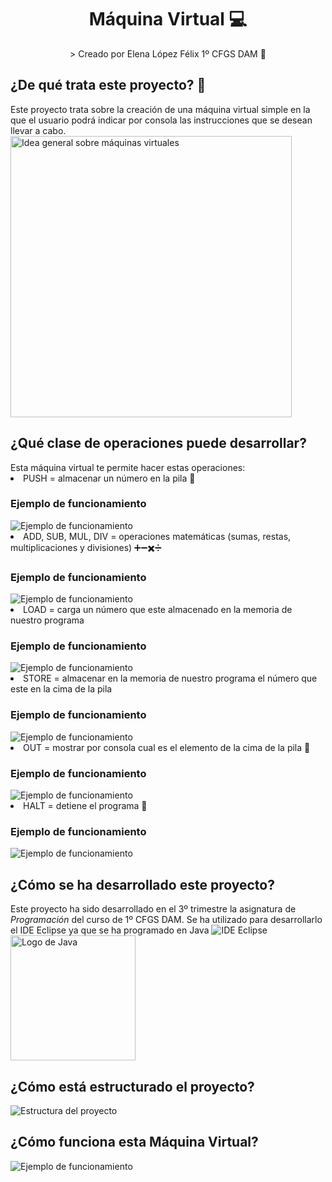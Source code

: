 <div align="center">
<h1 align="center"> Máquina Virtual 💻 </h1>
> Creado por Elena López Félix 1º CFGS DAM 📝
</div>
<h2>¿De qué trata este proyecto? 🤔</h2>
 Este proyecto trata sobre la creación de una máquina virtual simple en la que el usuario podrá indicar por consola las instrucciones que se desean llevar a cabo. 
 <img src="https://www.docpath.com/wp-content/uploads/features-and-advantages-of-virtual-machine-systems.png" alt="Idea general sobre máquinas virtuales" height="450px">
<h2>¿Qué clase de operaciones puede desarrollar? </h2>
Esta máquina virtual te permite hacer estas operaciones:
<li>PUSH = almacenar un número en la pila 📂</li>
<h3>Ejemplo de funcionamiento</h3>
<img src="" alt="Ejemplo de funcionamiento">
<li>ADD, SUB, MUL, DIV = operaciones matemáticas (sumas, restas, multiplicaciones y divisiones) ➕➖✖️➗</li>
<h3>Ejemplo de funcionamiento</h3>
<img src="" alt="Ejemplo de funcionamiento">
<li>LOAD = carga un número que este almacenado en la memoria de nuestro programa</li>
<h3>Ejemplo de funcionamiento</h3>
<img src="" alt="Ejemplo de funcionamiento">
<li>STORE = almacenar en la memoria de nuestro programa el número que este en la cima de la pila</li>
<h3>Ejemplo de funcionamiento</h3>
<img src="" alt="Ejemplo de funcionamiento">
<li>OUT = mostrar por consola cual es el elemento de la cima de la pila 🗻</li>
<h3>Ejemplo de funcionamiento</h3>
<img src="" alt="Ejemplo de funcionamiento">
<li>HALT = detiene el programa 🛑</li>
<h3>Ejemplo de funcionamiento</h3>
<img src="" alt="Ejemplo de funcionamiento">
<h2>¿Cómo se ha desarrollado este proyecto?</h2>
Este proyecto ha sido desarrollado en el 3º trimestre la asignatura de <i>Programación</i> del curso de 1º CFGS DAM. Se ha utilizado para desarrollarlo el IDE Eclipse ya que se ha programado en Java
<img src="https://encrypted-tbn0.gstatic.com/images?q=tbn:ANd9GcT5e61QZcOk2_7CaZAOTtL0KkZTaGLRgdk8gAjymLd_&s" alt="IDE Eclipse">
<img src="https://1000logos.net/wp-content/uploads/2020/09/Java-Logo.png" alt="Logo de Java" width="200px">
<h2>¿Cómo está estructurado el proyecto?</h2>
<img src="" alt="Estructura del proyecto">
<h2>¿Cómo funciona esta Máquina Virtual?</h2>
<img src="" alt="Ejemplo de funcionamiento">

 

